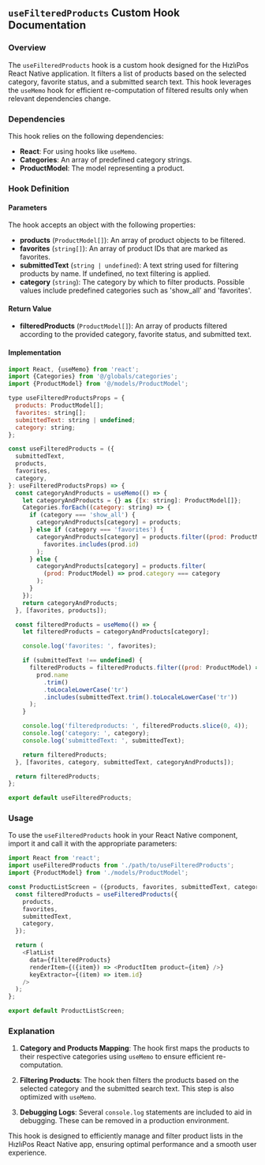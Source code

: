 ## `useFilteredProducts` Custom Hook Documentation

### Overview

The `useFilteredProducts` hook is a custom hook designed for the HızlıPos React Native application. It filters a list of products based on the selected category, favorite status, and a submitted search text. This hook leverages the `useMemo` hook for efficient re-computation of filtered results only when relevant dependencies change.

### Dependencies

This hook relies on the following dependencies:

- **React**: For using hooks like `useMemo`.
- **Categories**: An array of predefined category strings.
- **ProductModel**: The model representing a product.

### Hook Definition

#### Parameters

The hook accepts an object with the following properties:

- **products** (`ProductModel[]`): An array of product objects to be filtered.
- **favorites** (`string[]`): An array of product IDs that are marked as favorites.
- **submittedText** (`string | undefined`): A text string used for filtering products by name. If undefined, no text filtering is applied.
- **category** (`string`): The category by which to filter products. Possible values include predefined categories such as 'show_all' and 'favorites'.

#### Return Value

- **filteredProducts** (`ProductModel[]`): An array of products filtered according to the provided category, favorite status, and submitted text.

#### Implementation

```javascript
import React, {useMemo} from 'react';
import {Categories} from '@/globals/categories';
import {ProductModel} from '@/models/ProductModel';

type useFilteredProductsProps = {
  products: ProductModel[];
  favorites: string[];
  submittedText: string | undefined;
  category: string;
};

const useFilteredProducts = ({
  submittedText,
  products,
  favorites,
  category,
}: useFilteredProductsProps) => {
  const categoryAndProducts = useMemo(() => {
    let categoryAndProducts = {} as {[x: string]: ProductModel[]};
    Categories.forEach((category: string) => {
      if (category === 'show_all') {
        categoryAndProducts[category] = products;
      } else if (category === 'favorites') {
        categoryAndProducts[category] = products.filter((prod: ProductModel) =>
          favorites.includes(prod.id)
        );
      } else {
        categoryAndProducts[category] = products.filter(
          (prod: ProductModel) => prod.category === category
        );
      }
    });
    return categoryAndProducts;
  }, [favorites, products]);

  const filteredProducts = useMemo(() => {
    let filteredProducts = categoryAndProducts[category];

    console.log('favorites: ', favorites);

    if (submittedText !== undefined) {
      filteredProducts = filteredProducts.filter((prod: ProductModel) =>
        prod.name
          .trim()
          .toLocaleLowerCase('tr')
          .includes(submittedText.trim().toLocaleLowerCase('tr'))
      );
    }

    console.log('filteredproducts: ', filteredProducts.slice(0, 4));
    console.log('category: ', category);
    console.log('submittedText: ', submittedText);

    return filteredProducts;
  }, [favorites, category, submittedText, categoryAndProducts]);

  return filteredProducts;
};

export default useFilteredProducts;
```

### Usage

To use the `useFilteredProducts` hook in your React Native component, import it and call it with the appropriate parameters:

```javascript
import React from 'react';
import useFilteredProducts from './path/to/useFilteredProducts';
import {ProductModel} from './models/ProductModel';

const ProductListScreen = ({products, favorites, submittedText, category}) => {
  const filteredProducts = useFilteredProducts({
    products,
    favorites,
    submittedText,
    category,
  });

  return (
    <FlatList
      data={filteredProducts}
      renderItem={({item}) => <ProductItem product={item} />}
      keyExtractor={(item) => item.id}
    />
  );
};

export default ProductListScreen;
```

### Explanation

1. **Category and Products Mapping**: The hook first maps the products to their respective categories using `useMemo` to ensure efficient re-computation.
2. **Filtering Products**: The hook then filters the products based on the selected category and the submitted search text. This step is also optimized with `useMemo`.

3. **Debugging Logs**: Several `console.log` statements are included to aid in debugging. These can be removed in a production environment.

This hook is designed to efficiently manage and filter product lists in the HızlıPos React Native app, ensuring optimal performance and a smooth user experience.
